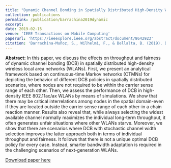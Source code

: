 ```yaml
---
title: "Dynamic Channel Bonding in Spatially Distributed High-Density WLANs"
collection: publications
permalink: /publication/barrachina2019dynamic
excerpt: 
date: 2019-02-15
venue: 'IEEE Transactions on Mobile Computing'
paperurl: 'https://ieeexplore.ieee.org/abstract/document/8642923'
citation: 'Barrachina-Muñoz, S., Wilhelmi, F., & Bellalta, B. (2019). Dynamic channel bonding in spatially distributed high-density WLANs. *IEEE Transactions on Mobile Computing, 19*(4), 821-835.'
---
```

**Abstract:** In this paper, we discuss the effects on throughput and fairness of dynamic channel bonding (DCB) in spatially distributed high-density wireless local area networks (WLANs). First, we present an analytical framework based on continuous-time Markov networks (CTMNs) for depicting the behavior of different DCB policies in spatially distributed scenarios, where nodes are not required to be within the carrier sense range of each other. Then, we assess the performance of DCB in high-density IEEE 802.11ac/ax WLANs by means of simulations. We show that there may be critical interrelations among nodes in the spatial domain-even if they are located outside the carrier sense range of each other-in a chain reaction manner. Results also reveal that, while always selecting the widest available channel normally maximizes the individual long-term throughput, it often generates unfair situations where other WLANs starve. Moreover, we show that there are scenarios where DCB with stochastic channel width selection improves the latter approach both in terms of individual throughput and fairness. It follows that there is not a unique optimal DCB policy for every case. Instead, smarter bandwidth adaptation is required in the challenging scenarios of next-generation WLANs.

[Download paper here](https://arxiv.org/abs/1801.00594)